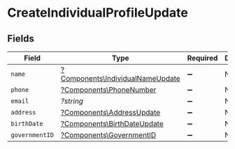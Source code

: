 # CreateIndividualProfileUpdate


## Fields

| Field                                                                               | Type                                                                                | Required                                                                            | Description                                                                         | Example                                                                             |
| ----------------------------------------------------------------------------------- | ----------------------------------------------------------------------------------- | ----------------------------------------------------------------------------------- | ----------------------------------------------------------------------------------- | ----------------------------------------------------------------------------------- |
| `name`                                                                              | [?Components\IndividualNameUpdate](../../Models/Components/IndividualNameUpdate.md) | :heavy_minus_sign:                                                                  | N/A                                                                                 |                                                                                     |
| `phone`                                                                             | [?Components\PhoneNumber](../../Models/Components/PhoneNumber.md)                   | :heavy_minus_sign:                                                                  | N/A                                                                                 |                                                                                     |
| `email`                                                                             | *?string*                                                                           | :heavy_minus_sign:                                                                  | N/A                                                                                 | jordan.lee@classbooker.dev                                                          |
| `address`                                                                           | [?Components\AddressUpdate](../../Models/Components/AddressUpdate.md)               | :heavy_minus_sign:                                                                  | N/A                                                                                 |                                                                                     |
| `birthDate`                                                                         | [?Components\BirthDateUpdate](../../Models/Components/BirthDateUpdate.md)           | :heavy_minus_sign:                                                                  | N/A                                                                                 |                                                                                     |
| `governmentID`                                                                      | [?Components\GovernmentID](../../Models/Components/GovernmentID.md)                 | :heavy_minus_sign:                                                                  | N/A                                                                                 |                                                                                     |
